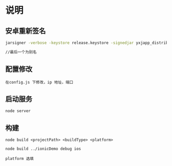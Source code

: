 # 说明

## 安卓重新签名

``` sh
jarsigner -verbose -keystore release.keystore -signedjar yxjapp_distribution-release-1.1.70-2016-09-19-11-00-47.encrypted_signed.apk yxjapp_distribution-release-1.1.70-2016-09-19-11-00-47.encrypted.apk release

//最后一个为别名
```

## 配置修改

```node
在config.js 下修改，ip 地址，端口
```

## 启动服务

``` ndoe
node server
```

## 构建

``` node
node build <projectPath> <buildType> <platform>

node build ../ionicDemo debug ios

platform 选填
```
